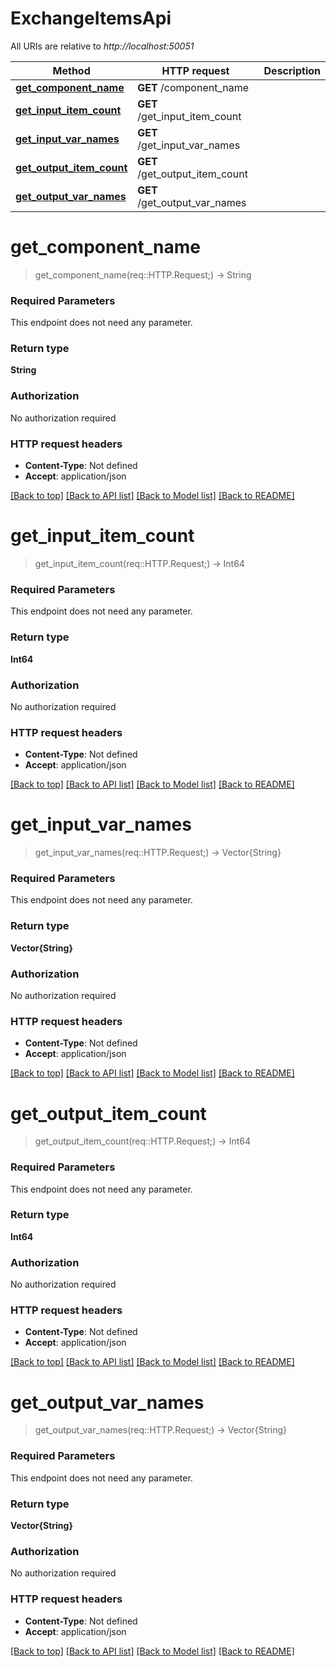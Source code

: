 # ExchangeItemsApi

All URIs are relative to *http://localhost:50051*

Method | HTTP request | Description
------------- | ------------- | -------------
[**get_component_name**](ExchangeItemsApi.md#get_component_name) | **GET** /component_name | 
[**get_input_item_count**](ExchangeItemsApi.md#get_input_item_count) | **GET** /get_input_item_count | 
[**get_input_var_names**](ExchangeItemsApi.md#get_input_var_names) | **GET** /get_input_var_names | 
[**get_output_item_count**](ExchangeItemsApi.md#get_output_item_count) | **GET** /get_output_item_count | 
[**get_output_var_names**](ExchangeItemsApi.md#get_output_var_names) | **GET** /get_output_var_names | 


# **get_component_name**
> get_component_name(req::HTTP.Request;) -> String



### Required Parameters
This endpoint does not need any parameter.

### Return type

**String**

### Authorization

No authorization required

### HTTP request headers

 - **Content-Type**: Not defined
 - **Accept**: application/json

[[Back to top]](#) [[Back to API list]](../README.md#documentation-for-api-endpoints) [[Back to Model list]](../README.md#documentation-for-models) [[Back to README]](../README.md)

# **get_input_item_count**
> get_input_item_count(req::HTTP.Request;) -> Int64



### Required Parameters
This endpoint does not need any parameter.

### Return type

**Int64**

### Authorization

No authorization required

### HTTP request headers

 - **Content-Type**: Not defined
 - **Accept**: application/json

[[Back to top]](#) [[Back to API list]](../README.md#documentation-for-api-endpoints) [[Back to Model list]](../README.md#documentation-for-models) [[Back to README]](../README.md)

# **get_input_var_names**
> get_input_var_names(req::HTTP.Request;) -> Vector{String}



### Required Parameters
This endpoint does not need any parameter.

### Return type

**Vector{String}**

### Authorization

No authorization required

### HTTP request headers

 - **Content-Type**: Not defined
 - **Accept**: application/json

[[Back to top]](#) [[Back to API list]](../README.md#documentation-for-api-endpoints) [[Back to Model list]](../README.md#documentation-for-models) [[Back to README]](../README.md)

# **get_output_item_count**
> get_output_item_count(req::HTTP.Request;) -> Int64



### Required Parameters
This endpoint does not need any parameter.

### Return type

**Int64**

### Authorization

No authorization required

### HTTP request headers

 - **Content-Type**: Not defined
 - **Accept**: application/json

[[Back to top]](#) [[Back to API list]](../README.md#documentation-for-api-endpoints) [[Back to Model list]](../README.md#documentation-for-models) [[Back to README]](../README.md)

# **get_output_var_names**
> get_output_var_names(req::HTTP.Request;) -> Vector{String}



### Required Parameters
This endpoint does not need any parameter.

### Return type

**Vector{String}**

### Authorization

No authorization required

### HTTP request headers

 - **Content-Type**: Not defined
 - **Accept**: application/json

[[Back to top]](#) [[Back to API list]](../README.md#documentation-for-api-endpoints) [[Back to Model list]](../README.md#documentation-for-models) [[Back to README]](../README.md)

